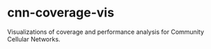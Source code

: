 # cnn-coverage-vis
Visualizations of coverage and performance analysis for Community Cellular Networks.
